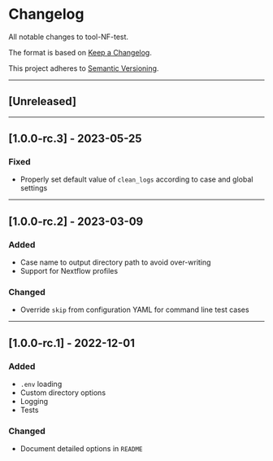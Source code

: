 # Changelog
All notable changes to tool-NF-test.

The format is based on [Keep a Changelog](https://keepachangelog.com/en/1.0.0/).

This project adheres to [Semantic Versioning](https://semver.org/spec/v2.0.0.html).

---

## [Unreleased]

---

## [1.0.0-rc.3] - 2023-05-25
### Fixed
- Properly set default value of `clean_logs` according to case and global settings

---

## [1.0.0-rc.2] - 2023-03-09
### Added
- Case name to output directory path to avoid over-writing
- Support for Nextflow profiles
### Changed
- Override `skip` from configuration YAML for command line test cases

---

## [1.0.0-rc.1] - 2022-12-01
### Added
- `.env` loading
- Custom directory options
- Logging
- Tests
### Changed
- Document detailed options in `README`
